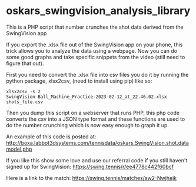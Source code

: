 # oskars_swingvision_analysis_library
This is a PHP script that number crunches the shot data derived from the SwingVision app

If you export the .xlsx file out of the SwingVision app on your phone, this trick allows you to analyze the data using a webpage. Now you can do some good graphs and take specific snippets from the video (still need to figure that out).

First you need to convert the .xlsx file into csv files you do it by running the python package, xlsx2csv, (need to install using pip) like so:

<code>xlsx2csv -s 2 SwingVision-Ball_Machine_Practice-2023-02-12_at_22.46.02.xlsx shots_file.csv</code>

Then you dump this script on a webserver that runs PHP, this php code converts the csv into a JSON type format and these functions are used to do the number crunching which is now easy enough to graph it up.

An example of this code is posted at: http://boxa.labbot3dsystems.com/tennisdata/oskars.SwingVision.shot.datamodel.php

If you like this show some love and use our referral code if you still haven't signed up for SwingVision:
https://swing.tennis/r/ee4778c442f60bcf

Here is a link to the match: https://swing.tennis/matches/sw2-Nwjhejk

